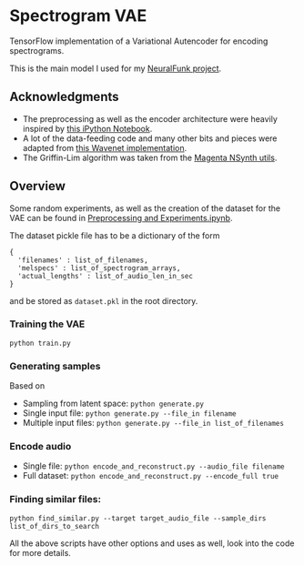 # Spectrogram VAE
TensorFlow implementation of a Variational Autencoder for encoding spectrograms.

This is the main model I used for my [NeuralFunk project](https://towardsdatascience.com/neuralfunk-combining-deep-learning-with-sound-design-91935759d628).

## Acknowledgments
* The preprocessing as well as the encoder architecture were heavily inspired by [this iPython Notebook](https://gist.github.com/naotokui/a2b331dd206b13a70800e862cfe7da3c).
* A lot of the data-feeding code and many other bits and pieces were adapted from [this Wavenet implementation](https://github.com/ibab/tensorflow-wavenet).
* The Griffin-Lim algorithm was taken from the [Magenta NSynth utils](https://github.com/tensorflow/magenta/blob/master/magenta/models/nsynth/utils.py).

## Overview
Some random experiments, as well as the creation of the dataset for the VAE can be found in [Preprocessing and Experiments.ipynb](https://github.com/maxfrenzel/SpectrogramVAE/blob/master/Preprocessing%20and%20Experiments.ipynb).

The dataset pickle file has to be a dictionary of the form
```
{
  'filenames' : list_of_filenames,
  'melspecs' : list_of_spectrogram_arrays,
  'actual_lengths' : list_of_audio_len_in_sec
}
```
and be stored as `dataset.pkl` in the root directory.

### Training the VAE 
```python train.py```

### Generating samples 
Based on
* Sampling from latent space: `python generate.py`
* Single input file: `python generate.py --file_in filename`
* Multiple input files: `python generate.py --file_in list_of_filenames`

### Encode audio
* Single file: `python encode_and_reconstruct.py --audio_file filename`
* Full dataset: `python encode_and_reconstruct.py --encode_full true`

### Finding similar files:
```python find_similar.py --target target_audio_file --sample_dirs list_of_dirs_to_search```

All the above scripts have other options and uses as well, look into the code for more details.
